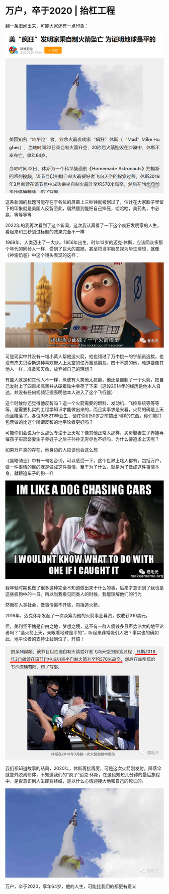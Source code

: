 # 万户，卒于2020 | 抬杠工程

翻一条旧闻出来，可能大家还有一点印象：

![Hughes](../img/09_hughes_0.png)

这条新闻的标题可能存在于各位的屏幕上三秒钟就被划过了，估计在大家脑子里留下的印象就是美国人反智至此，居然傻到能把自己摔死，哈哈哈，美药丸，中必赢，等等等等

2022年的我再次看到了这个新闻，这次我认真看了一下这个疯狂发明家的人生，看起来和三秒划过标题的效果完全不一样

1969年，人类迈出了一大步。1956年出生，时年13岁的迈克·休斯，应该同众多那个年代的同龄人一样，受到了巨大的震撼，甚至将当宇航员视为毕生理想，就像《神偷奶爸》中这个镜头表现的这样：

![Hughes](../img/09_hughes_1.png)

可是现实中并没有一堆小黄人帮他造火箭，他也错过了万中挑一的宇航员选拔，也没有杰夫贝索斯这种喜欢带人上太空的亿万富翁朋友。四十不惑的他，难道要像其他人一样，准备知天命，放弃掉自己的理想？

有些人就是和其他人不一样，纵使有人笑他太疯癫，他还是自制了一个火箭，把自己发射上了四百米高空并从硬着陆中幸存了下来（这段2014年的经历是他本人自述，并没有任何视频证据表明他本人进入了这个飞行器）

这个时候你还觉得他反智吗？造一个火箭需要的燃料、发动机、飞控系统等等等等，是需要扎实的工程学知识才能做出来的，而且实事求是来看，火箭的确是上天而且降落了。各位985211毕业生，请在你们50岁之前搞出同样的东西，你们能打包票做的比这个所谓反智的地平论者更好吗？

可能你们会说为什么那么专注于上天呢？像其他正常人那样，买房娶妻生子养娃再催孩子买房娶妻生子养娃子之后子孙孙无穷尽也不好吗，为什么要追求上天呢？

如果万户真的存在，他身边的人应该也会这么想

《黑暗骑士》中有一句名台词，可以感受一下，这个世界上啥人都有，包括万户，做一件事情的目的就是做成这件事情，至于为了什么，就是为了做成这件事情本身，就跟追车子的狗一样

![Hughes](../img/09_hughes_2.jpg)

我年轻时期也做了很多这种完全不知道做出来干什么的事，后来才意识到了我也是这些疯狗中的一员。所以当我看见同类人的时候，我能理解他们的行为

然而在人类社会，做事情离不开钱，包括造火箭。

2016年，迈克休斯发起了一次众筹为他的火箭事业募资，仅收获310美元。

但，美利坚不愧是自由之地，梦想之境，这不有一群人傻钱多且声势浩大的地平论者吗？“造火箭上天，亲眼看地球是平的”，听起来非常吸引人吧？事实也的确如此，地平论者的支持让钱到位了，开搞！

![Hughes](../img/09_hughes_3.png)

我们都知道故事的结局，2020年，休斯再接再厉，可是这次火箭刚发射，降落伞就意外脱离箭体，不知道我们的“疯子”迈克·休斯，在这段短短几分钟的最后旅程中，是否意识到人生即将终结，是以什么心情迎接大地和自己的死亡的。

![Hughes](../img/09_hughes_4.jpg)

万户，卒于2020，享年64岁，他的人生，可能比我们的都更有意义
